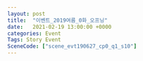 ```yaml
---
layout: post
title:  "이벤트_2019여름_0화_오프닝"
date:   2021-02-19 13:00:00 +0000
categories: Event
Tags: Story Event
SceneCode: ["scene_evt190627_cp0_q1_s10"]
---
```

